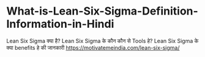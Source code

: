 # What-is-Lean-Six-Sigma-Definition-Information-in-Hindi
Lean Six Sigma क्या है? Lean Six Sigma के कौन कौन से Tools हे? Lean Six Sigma के क्या benefits हे की जानकारी https://motivatemeindia.com/lean-six-sigma/

